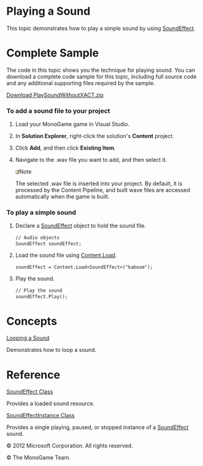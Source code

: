 

# Playing a Sound

This topic demonstrates how to play a simple sound by using [SoundEffect](xref:MXFA.SoundEffect).

# Complete Sample

The code in this topic shows you the technique for playing sound. You can download a complete code sample for this topic, including full source code and any additional supporting files required by the sample.

[Download PlaySoundWithoutXACT.zip](http://go.microsoft.com/fwlink/?LinkId=258718)

### To add a sound file to your project

1.  Load your MonoGame game in Visual Studio.
    
2.  In **Solution Explorer**, right-click the solution's **Content** project.
    
3.  Click **Add**, and then click **Existing Item**.
    
4.  Navigate to the .wav file you want to add, and then select it.
    
    ![](note.gif)Note
    
    The selected .wav file is inserted into your project. By default, it is processed by the Content Pipeline, and built wave files are accessed automatically when the game is built.
    

### To play a simple sound

1.  Declare a [SoundEffect](xref:MXFA.SoundEffect) object to hold the sound file.
    
    ```
    // Audio objects
    SoundEffect soundEffect;
    ```
                      
    
2.  Load the sound file using [Content.Load](xref:Microsoft.Xna.Framework.Content.ContentManager.Load``1).
    
    ```
    soundEffect = Content.Load<SoundEffect>("kaboom");
    ```
                      
    
3.  Play the sound.
    
    ```
    // Play the sound
    soundEffect.Play();
    ```               
    

# Concepts

[Looping a Sound](Audio_HowTo_LoopASound.md)

Demonstrates how to loop a sound.

# Reference

[SoundEffect Class](xref:MXFA.SoundEffect)

Provides a loaded sound resource.

[SoundEffectInstance Class](xref:MXFA.SoundEffectInstance)

Provides a single playing, paused, or stopped instance of a [SoundEffect](xref:MXFA.SoundEffect) sound.

© 2012 Microsoft Corporation. All rights reserved.

© The MonoGame Team.
